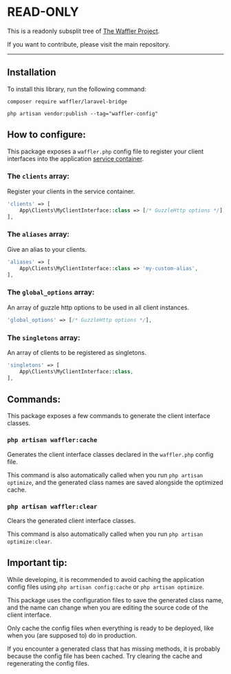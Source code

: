 # READ-ONLY
This is a readonly subsplit tree of [The Waffler Project](https://github.com/waffler-io/waffler).

If you want to contribute, please visit the main repository.

---

## Installation
To install this library, run the following command:

```shell
composer require waffler/laravel-bridge

php artisan vendor:publish --tag="waffler-config"
```

## How to configure:
This package exposes a `waffler.php` config file to register your
client interfaces into the application [service container](https://laravel.com/docs/8.x/container).

### The `clients` array:
Register your clients in the service container.
```php
'clients' => [
    App\Clients\MyClientInterface::class => [/* GuzzleHttp options */],
],
```

### The `aliases` array:
Give an alias to your clients.
```php
'aliases' => [
    App\Clients\MyClientInterface::class => 'my-custom-alias',
],
```

### The `global_options` array:
An array of guzzle http options to be used in all client instances.
```php
'global_options' => [/* GuzzleHttp options */],
```

### The `singletons` array:
An array of clients to be registered as singletons.
```php
'singletons' => [
    App\Clients\MyClientInterface::class,
],
```

## Commands:
This package exposes a few commands to generate the client interface classes.

### `php artisan waffler:cache`
Generates the client interface classes declared in the `waffler.php` config file.

This command is also automatically called when you run `php artisan optimize`, and the generated class names are saved alongside the optimized cache.

### `php artisan waffler:clear`
Clears the generated client interface classes.

This command is also automatically called when you run `php artisan optimize:clear`.

## Important tip:
While developing, it is recommended to avoid caching the application config files using `php artisan config:cache` or `php artisan optimize`.

This package uses the configuration files to save the generated class name, and the name can change when you are editing the source code of the client interface.

Only cache the config files when everything is ready to be deployed, like when you (are supposed to) do in production.

If you encounter a generated class that has missing methods, it is probably because the config file has been cached. Try clearing the cache and regenerating the config files.
